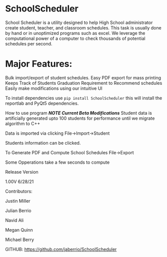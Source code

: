 # SchoolScheduler

School Scheduler is a utility designed to help High School administrator create student, teacher, and classroom schedules. This task is usually done by hand or in unoptimized programs such as excel. We leverage the computational power of a computer to check thousands of potential schedules per second.   

<h1>Major Features:</h1>

Bulk import/export of student schedules.
Easy PDF export for mass printing
Keeps Track of Students Graduation Requirement to Recommend schedules
Easily make modifications using our intuitive UI

To install dependencies use `pip install SchoolScheduler` this will install the reportlab and PyQt5 dependencies. 

How to use program
***NOTE Current Beta Modifications***
Student data is artificially generated upto 100 students for performance until we migrate algorithm to C++

Data is imported via clicking File->Import->Student

Students information can be clicked.

To Generate PDF and Compute School Schedules File->Export

Some Opperations take a few seconds to compute


Release Version

1.00V
6/28/21

Contributors:

Justin Miller

Julian Berrio

Navid Ali

Megan Quinn

Michael Berry


GITHUB: https://github.com/jaberrio/SchoolScheduler


